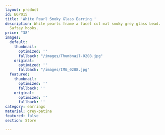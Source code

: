 ```yaml
---
layout: product
id: EGP015
title: 'White Pearl Smoky Glass Earring '
description: White pearls frame a facet cut mat smoky grey glass bead. Sterling Silver
  Saftey hooks.
price: "38"
images:
  default:
    thumbnail:
      optimized: ''
      fallback: "/images/Thumbnail-0208.jpg"
    original:
      optimized: ''
      fallback: "/images/IMG_0208.jpg"
  featured:
    thumbnail:
      optimized: ''
      fallback: ''
    original:
      optimized: ''
      fallback: ''
category: earrings
material: grey-patina
featured: false
section: Store

---
```

